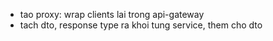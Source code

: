 - tao proxy: wrap clients lai trong api-gateway
- tach dto, response type ra khoi tung service, them cho dto
